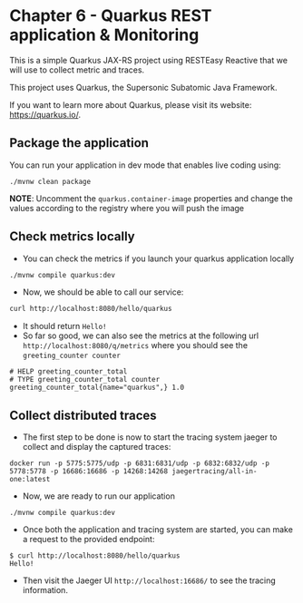 # Chapter 6 - Quarkus REST application & Monitoring
This is a simple Quarkus JAX-RS project using RESTEasy Reactive that we will use to collect metric and traces.

This project uses Quarkus, the Supersonic Subatomic Java Framework.

If you want to learn more about Quarkus, please visit its website: https://quarkus.io/.

## Package the application

You can run your application in dev mode that enables live coding using:
```shell script
./mvnw clean package
```
**NOTE**: Uncomment the `quarkus.container-image` properties and change the values according to the registry where you will push the image

## Check metrics locally

- You can check the metrics if you launch your quarkus application locally
```bash
./mvnw compile quarkus:dev
```
- Now, we should be able to call our service:
```bash
curl http://localhost:8080/hello/quarkus
```
- It should return `Hello!`
- So far so good, we can also see the metrics at the following url `http://localhost:8080/q/metrics` where you should see the `greeting_counter counter`
```
# HELP greeting_counter_total
# TYPE greeting_counter_total counter
greeting_counter_total{name="quarkus",} 1.0
```

## Collect distributed traces

- The first step to be done is now to start the tracing system jaeger to collect and display the captured traces:
```
docker run -p 5775:5775/udp -p 6831:6831/udp -p 6832:6832/udp -p 5778:5778 -p 16686:16686 -p 14268:14268 jaegertracing/all-in-one:latest
```
- Now,  we are ready to run our application
```
./mvnw compile quarkus:dev
```
- Once both the application and tracing system are started, you can make a request to the provided endpoint:
```
$ curl http://localhost:8080/hello/quarkus
Hello!
```
- Then visit the Jaeger UI `http://localhost:16686/` to see the tracing information.